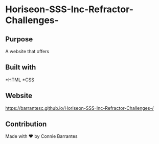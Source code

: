 # Horiseon-SSS-Inc-Refractor-Challenges-

## Purpose
A website that offers

## Built with
*HTML
*CSS

## Website
https://barrantesc.github.io/Horiseon-SSS-Inc-Refractor-Challenges-/

## Contribution
Made with ❤️ by Connie Barrantes